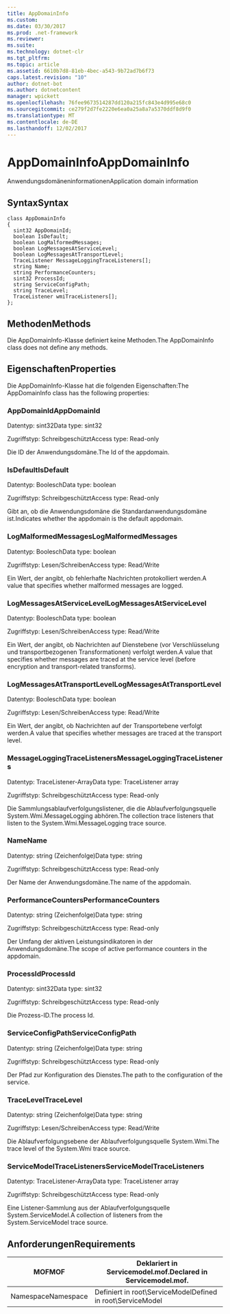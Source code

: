 ```yaml
---
title: AppDomainInfo
ms.custom: 
ms.date: 03/30/2017
ms.prod: .net-framework
ms.reviewer: 
ms.suite: 
ms.technology: dotnet-clr
ms.tgt_pltfrm: 
ms.topic: article
ms.assetid: 6610b7d8-81eb-4bec-a543-9b72ad7b6f73
caps.latest.revision: "10"
author: dotnet-bot
ms.author: dotnetcontent
manager: wpickett
ms.openlocfilehash: 76fee9673514287dd120a215fc843e4d995e68c0
ms.sourcegitcommit: ce279f2d7fe2220e6ea0a25a8a7a5370ddf8d9f0
ms.translationtype: MT
ms.contentlocale: de-DE
ms.lasthandoff: 12/02/2017
---
```

# <a name="appdomaininfo"></a><span data-ttu-id="303b9-102">AppDomainInfo</span><span class="sxs-lookup"><span data-stu-id="303b9-102">AppDomainInfo</span></span>
<span data-ttu-id="303b9-103">Anwendungsdomäneninformationen</span><span class="sxs-lookup"><span data-stu-id="303b9-103">Application domain information</span></span>  
  
## <a name="syntax"></a><span data-ttu-id="303b9-104">Syntax</span><span class="sxs-lookup"><span data-stu-id="303b9-104">Syntax</span></span>  
  
```  
class AppDomainInfo  
{  
  sint32 AppDomainId;  
  boolean IsDefault;  
  boolean LogMalformedMessages;  
  boolean LogMessagesAtServiceLevel;  
  boolean LogMessagesAtTransportLevel;  
  TraceListener MessageLoggingTraceListeners[];  
  string Name;  
  string PerformanceCounters;  
  sint32 ProcessId;  
  string ServiceConfigPath;  
  string TraceLevel;  
  TraceListener wmiTraceListeners[];  
};  
```  
  
## <a name="methods"></a><span data-ttu-id="303b9-105">Methoden</span><span class="sxs-lookup"><span data-stu-id="303b9-105">Methods</span></span>  
 <span data-ttu-id="303b9-106">Die AppDomainInfo-Klasse definiert keine Methoden.</span><span class="sxs-lookup"><span data-stu-id="303b9-106">The AppDomainInfo class does not define any methods.</span></span>  
  
## <a name="properties"></a><span data-ttu-id="303b9-107">Eigenschaften</span><span class="sxs-lookup"><span data-stu-id="303b9-107">Properties</span></span>  
 <span data-ttu-id="303b9-108">Die AppDomainInfo-Klasse hat die folgenden Eigenschaften:</span><span class="sxs-lookup"><span data-stu-id="303b9-108">The AppDomainInfo class has the following properties:</span></span>  
  
### <a name="appdomainid"></a><span data-ttu-id="303b9-109">AppDomainId</span><span class="sxs-lookup"><span data-stu-id="303b9-109">AppDomainId</span></span>  
 <span data-ttu-id="303b9-110">Datentyp: sint32</span><span class="sxs-lookup"><span data-stu-id="303b9-110">Data type: sint32</span></span>  
  
 <span data-ttu-id="303b9-111">Zugriffstyp: Schreibgeschützt</span><span class="sxs-lookup"><span data-stu-id="303b9-111">Access type: Read-only</span></span>  
  
 <span data-ttu-id="303b9-112">Die ID der Anwendungsdomäne.</span><span class="sxs-lookup"><span data-stu-id="303b9-112">The Id of the appdomain.</span></span>  
  
### <a name="isdefault"></a><span data-ttu-id="303b9-113">IsDefault</span><span class="sxs-lookup"><span data-stu-id="303b9-113">IsDefault</span></span>  
 <span data-ttu-id="303b9-114">Datentyp: Boolesch</span><span class="sxs-lookup"><span data-stu-id="303b9-114">Data type: boolean</span></span>  
  
 <span data-ttu-id="303b9-115">Zugriffstyp: Schreibgeschützt</span><span class="sxs-lookup"><span data-stu-id="303b9-115">Access type: Read-only</span></span>  
  
 <span data-ttu-id="303b9-116">Gibt an, ob die Anwendungsdomäne die Standardanwendungsdomäne ist.</span><span class="sxs-lookup"><span data-stu-id="303b9-116">Indicates whether the appdomain is the default appdomain.</span></span>  
  
### <a name="logmalformedmessages"></a><span data-ttu-id="303b9-117">LogMalformedMessages</span><span class="sxs-lookup"><span data-stu-id="303b9-117">LogMalformedMessages</span></span>  
 <span data-ttu-id="303b9-118">Datentyp: Boolesch</span><span class="sxs-lookup"><span data-stu-id="303b9-118">Data type: boolean</span></span>  
  
 <span data-ttu-id="303b9-119">Zugriffstyp: Lesen/Schreiben</span><span class="sxs-lookup"><span data-stu-id="303b9-119">Access type: Read/Write</span></span>  
  
 <span data-ttu-id="303b9-120">Ein Wert, der angibt, ob fehlerhafte Nachrichten protokolliert werden.</span><span class="sxs-lookup"><span data-stu-id="303b9-120">A value that specifies whether malformed messages are logged.</span></span>  
  
### <a name="logmessagesatservicelevel"></a><span data-ttu-id="303b9-121">LogMessagesAtServiceLevel</span><span class="sxs-lookup"><span data-stu-id="303b9-121">LogMessagesAtServiceLevel</span></span>  
 <span data-ttu-id="303b9-122">Datentyp: Boolesch</span><span class="sxs-lookup"><span data-stu-id="303b9-122">Data type: boolean</span></span>  
  
 <span data-ttu-id="303b9-123">Zugriffstyp: Lesen/Schreiben</span><span class="sxs-lookup"><span data-stu-id="303b9-123">Access type: Read/Write</span></span>  
  
 <span data-ttu-id="303b9-124">Ein Wert, der angibt, ob Nachrichten auf Dienstebene (vor Verschlüsselung und transportbezogenen Transformationen) verfolgt werden.</span><span class="sxs-lookup"><span data-stu-id="303b9-124">A value that specifies whether messages are traced at the service level (before encryption and transport-related transforms).</span></span>  
  
### <a name="logmessagesattransportlevel"></a><span data-ttu-id="303b9-125">LogMessagesAtTransportLevel</span><span class="sxs-lookup"><span data-stu-id="303b9-125">LogMessagesAtTransportLevel</span></span>  
 <span data-ttu-id="303b9-126">Datentyp: Boolesch</span><span class="sxs-lookup"><span data-stu-id="303b9-126">Data type: boolean</span></span>  
  
 <span data-ttu-id="303b9-127">Zugriffstyp: Lesen/Schreiben</span><span class="sxs-lookup"><span data-stu-id="303b9-127">Access type: Read/Write</span></span>  
  
 <span data-ttu-id="303b9-128">Ein Wert, der angibt, ob Nachrichten auf der Transportebene verfolgt werden.</span><span class="sxs-lookup"><span data-stu-id="303b9-128">A value that specifies whether messages are traced at the transport level.</span></span>  
  
### <a name="messageloggingtracelisteners"></a><span data-ttu-id="303b9-129">MessageLoggingTraceListeners</span><span class="sxs-lookup"><span data-stu-id="303b9-129">MessageLoggingTraceListeners</span></span>  
 <span data-ttu-id="303b9-130">Datentyp: TraceListener-Array</span><span class="sxs-lookup"><span data-stu-id="303b9-130">Data type: TraceListener array</span></span>  
  
 <span data-ttu-id="303b9-131">Zugriffstyp: Schreibgeschützt</span><span class="sxs-lookup"><span data-stu-id="303b9-131">Access type: Read-only</span></span>  
  
 <span data-ttu-id="303b9-132">Die Sammlungsablaufverfolgungslistener, die die Ablaufverfolgungsquelle System.Wmi.MessageLogging abhören.</span><span class="sxs-lookup"><span data-stu-id="303b9-132">The collection trace listeners that listen to the System.Wmi.MessageLogging trace source.</span></span>  
  
### <a name="name"></a><span data-ttu-id="303b9-133">Name</span><span class="sxs-lookup"><span data-stu-id="303b9-133">Name</span></span>  
 <span data-ttu-id="303b9-134">Datentyp: string (Zeichenfolge)</span><span class="sxs-lookup"><span data-stu-id="303b9-134">Data type: string</span></span>  
  
 <span data-ttu-id="303b9-135">Zugriffstyp: Schreibgeschützt</span><span class="sxs-lookup"><span data-stu-id="303b9-135">Access type: Read-only</span></span>  
  
 <span data-ttu-id="303b9-136">Der Name der Anwendungsdomäne.</span><span class="sxs-lookup"><span data-stu-id="303b9-136">The name of the appdomain.</span></span>  
  
### <a name="performancecounters"></a><span data-ttu-id="303b9-137">PerformanceCounters</span><span class="sxs-lookup"><span data-stu-id="303b9-137">PerformanceCounters</span></span>  
 <span data-ttu-id="303b9-138">Datentyp: string (Zeichenfolge)</span><span class="sxs-lookup"><span data-stu-id="303b9-138">Data type: string</span></span>  
  
 <span data-ttu-id="303b9-139">Zugriffstyp: Schreibgeschützt</span><span class="sxs-lookup"><span data-stu-id="303b9-139">Access type: Read-only</span></span>  
  
 <span data-ttu-id="303b9-140">Der Umfang der aktiven Leistungsindikatoren in der Anwendungsdomäne.</span><span class="sxs-lookup"><span data-stu-id="303b9-140">The scope of active performance counters in the appdomain.</span></span>  
  
### <a name="processid"></a><span data-ttu-id="303b9-141">ProcessId</span><span class="sxs-lookup"><span data-stu-id="303b9-141">ProcessId</span></span>  
 <span data-ttu-id="303b9-142">Datentyp: sint32</span><span class="sxs-lookup"><span data-stu-id="303b9-142">Data type: sint32</span></span>  
  
 <span data-ttu-id="303b9-143">Zugriffstyp: Schreibgeschützt</span><span class="sxs-lookup"><span data-stu-id="303b9-143">Access type: Read-only</span></span>  
  
 <span data-ttu-id="303b9-144">Die Prozess-ID.</span><span class="sxs-lookup"><span data-stu-id="303b9-144">The process Id.</span></span>  
  
### <a name="serviceconfigpath"></a><span data-ttu-id="303b9-145">ServiceConfigPath</span><span class="sxs-lookup"><span data-stu-id="303b9-145">ServiceConfigPath</span></span>  
 <span data-ttu-id="303b9-146">Datentyp: string (Zeichenfolge)</span><span class="sxs-lookup"><span data-stu-id="303b9-146">Data type: string</span></span>  
  
 <span data-ttu-id="303b9-147">Zugriffstyp: Schreibgeschützt</span><span class="sxs-lookup"><span data-stu-id="303b9-147">Access type: Read-only</span></span>  
  
 <span data-ttu-id="303b9-148">Der Pfad zur Konfiguration des Dienstes.</span><span class="sxs-lookup"><span data-stu-id="303b9-148">The path to the configuration of the service.</span></span>  
  
### <a name="tracelevel"></a><span data-ttu-id="303b9-149">TraceLevel</span><span class="sxs-lookup"><span data-stu-id="303b9-149">TraceLevel</span></span>  
 <span data-ttu-id="303b9-150">Datentyp: string (Zeichenfolge)</span><span class="sxs-lookup"><span data-stu-id="303b9-150">Data type: string</span></span>  
  
 <span data-ttu-id="303b9-151">Zugriffstyp: Lesen/Schreiben</span><span class="sxs-lookup"><span data-stu-id="303b9-151">Access type: Read/Write</span></span>  
  
 <span data-ttu-id="303b9-152">Die Ablaufverfolgungsebene der Ablaufverfolgungsquelle System.Wmi.</span><span class="sxs-lookup"><span data-stu-id="303b9-152">The trace level of the System.Wmi trace source.</span></span>  
  
### <a name="servicemodeltracelisteners"></a><span data-ttu-id="303b9-153">ServiceModelTraceListeners</span><span class="sxs-lookup"><span data-stu-id="303b9-153">ServiceModelTraceListeners</span></span>  
 <span data-ttu-id="303b9-154">Datentyp: TraceListener-Array</span><span class="sxs-lookup"><span data-stu-id="303b9-154">Data type: TraceListener array</span></span>  
  
 <span data-ttu-id="303b9-155">Zugriffstyp: Schreibgeschützt</span><span class="sxs-lookup"><span data-stu-id="303b9-155">Access type: Read-only</span></span>  
  
 <span data-ttu-id="303b9-156">Eine Listener-Sammlung aus der Ablaufverfolgungsquelle System.ServiceModel.</span><span class="sxs-lookup"><span data-stu-id="303b9-156">A collection of listeners from the System.ServiceModel trace source.</span></span>  
  
## <a name="requirements"></a><span data-ttu-id="303b9-157">Anforderungen</span><span class="sxs-lookup"><span data-stu-id="303b9-157">Requirements</span></span>  
  
|<span data-ttu-id="303b9-158">MOF</span><span class="sxs-lookup"><span data-stu-id="303b9-158">MOF</span></span>|<span data-ttu-id="303b9-159">Deklariert in Servicemodel.mof.</span><span class="sxs-lookup"><span data-stu-id="303b9-159">Declared in Servicemodel.mof.</span></span>|  
|---------|-----------------------------------|  
|<span data-ttu-id="303b9-160">Namespace</span><span class="sxs-lookup"><span data-stu-id="303b9-160">Namespace</span></span>|<span data-ttu-id="303b9-161">Definiert in root\ServiceModel</span><span class="sxs-lookup"><span data-stu-id="303b9-161">Defined in root\ServiceModel</span></span>|
